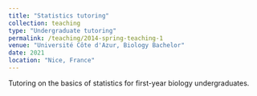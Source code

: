 ```yaml
---
title: "Statistics tutoring"
collection: teaching
type: "Undergraduate tutoring"
permalink: /teaching/2014-spring-teaching-1
venue: "Université Côte d'Azur, Biology Bachelor"
date: 2021
location: "Nice, France"
---
```


Tutoring on the basics of statistics for first-year biology undergraduates.
